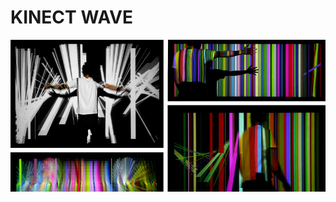 # KINECT WAVE

![kinect_Wave](https://github.com/JulianHenschel/BA/raw/master/_03_Sprint_1/_01_Kinect_Wave/preview/preview.jpg)